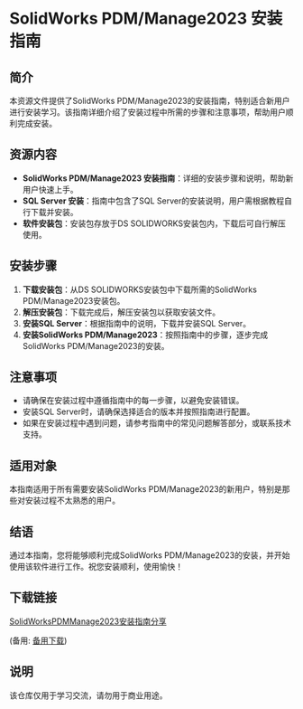 # SolidWorks PDM/Manage2023 安装指南

## 简介
本资源文件提供了SolidWorks PDM/Manage2023的安装指南，特别适合新用户进行安装学习。该指南详细介绍了安装过程中所需的步骤和注意事项，帮助用户顺利完成安装。

## 资源内容
- **SolidWorks PDM/Manage2023 安装指南**：详细的安装步骤和说明，帮助新用户快速上手。
- **SQL Server 安装**：指南中包含了SQL Server的安装说明，用户需根据教程自行下载并安装。
- **软件安装包**：安装包存放于DS SOLIDWORKS安装包内，下载后可自行解压使用。

## 安装步骤
1. **下载安装包**：从DS SOLIDWORKS安装包中下载所需的SolidWorks PDM/Manage2023安装包。
2. **解压安装包**：下载完成后，解压安装包以获取安装文件。
3. **安装SQL Server**：根据指南中的说明，下载并安装SQL Server。
4. **安装SolidWorks PDM/Manage2023**：按照指南中的步骤，逐步完成SolidWorks PDM/Manage2023的安装。

## 注意事项
- 请确保在安装过程中遵循指南中的每一步骤，以避免安装错误。
- 安装SQL Server时，请确保选择适合的版本并按照指南进行配置。
- 如果在安装过程中遇到问题，请参考指南中的常见问题解答部分，或联系技术支持。

## 适用对象
本指南适用于所有需要安装SolidWorks PDM/Manage2023的新用户，特别是那些对安装过程不太熟悉的用户。

## 结语
通过本指南，您将能够顺利完成SolidWorks PDM/Manage2023的安装，并开始使用该软件进行工作。祝您安装顺利，使用愉快！

## 下载链接
[SolidWorksPDMManage2023安装指南分享](https://pan.quark.cn/s/3637e9e72a4e) 

(备用: [备用下载](https://pan.baidu.com/s/1PQxKaZ8dxoht_4CzPyIb-A?pwd=1234))

## 说明

该仓库仅用于学习交流，请勿用于商业用途。
